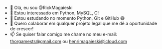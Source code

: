 - 👋 Olá, eu sou @RickMagaieski
- 👀 Estou interessado em Python, MySQL, C!
- 🌱 Estou estudando no momento Python, Git e GitHub 😄
- 💞️ Quero colaborar em qualquer projeto legal que me dê a oportunidade de crescer!
- 📫 Se quiser falar comigo me chame no meu e-mail: thorgamests@gmail.com ou henrimagaieski@icloud.com
<!---
RickMagaieski/RickMagaieski is a ✨ special ✨ repository because its `README.md` (this file) appears on your GitHub profile.
You can click the Preview link to take a look at your changes.
--->

